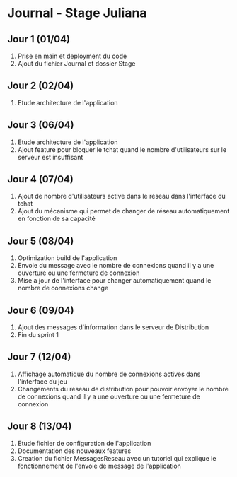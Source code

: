 # Journal - Stage Juliana

## Jour 1 (01/04) 
1. Prise en main et deployment du code 
2. Ajout du fichier Journal et dossier Stage

## Jour 2 (02/04)
1. Etude architecture de l'application

## Jour 3 (06/04)
1. Etude architecture de l'application
2. Ajout feature pour bloquer le tchat quand le nombre d'utilisateurs sur le serveur est insuffisant

## Jour 4 (07/04)
1. Ajout de nombre d'utilisateurs active dans le réseau dans l'interface du tchat
2. Ajout du mécanisme qui permet de changer de réseau automatiquement en fonction de sa capacité

## Jour 5 (08/04)
1. Optimization build de l'application
2. Envoie du message avec le nombre de connexions quand il y a une ouverture ou une fermeture de connexion
3. Mise a jour de l'interface pour changer automatiquement quand le nombre de connexions change

## Jour 6 (09/04)
1. Ajout des messages d'information dans le serveur de Distribution
2. Fin du sprint 1

## Jour 7 (12/04)
1. Affichage automatique du nombre de connexions actives dans l'interface du jeu
2. Changements du réseau de distribution pour pouvoir envoyer le nombre de connexions quand il y a une ouverture ou une fermeture de connexion

## Jour 8 (13/04)
1. Etude fichier de configuration de l'application
2. Documentation des nouveaux features
3. Creation du fichier MessagesReseau avec un tutoriel qui explique le fonctionnement de l'envoie de message de l'application